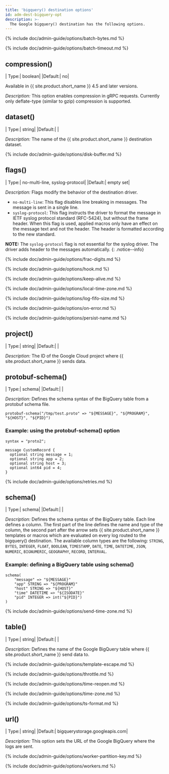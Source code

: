 ```yaml
---
title: 'bigquery() destination options'
id: adm-dest-bigquery-opt
description: >-
  The Google bigquery() destination has the following options.
---
```


{% include doc/admin-guide/options/batch-bytes.md %}

{% include doc/admin-guide/options/batch-timeout.md %}

## compression()

|  Type:|     boolean|
|Default:| no|

Available in {{ site.product.short_name }} 4.5 and later versions.

*Description:* This option enables compression in gRPC requests. Currently only deflate-type (similar to gzip) compression is supported.

## dataset()

|  Type:|     string|
|Default:| |

*Description:* The name of the {{ site.product.short_name }} destination dataset.

{% include doc/admin-guide/options/disk-buffer.md %}

## flags()

|  Type:|     no-multi-line, syslog-protocol|
|Default:| empty set|

*Description:* Flags modify the behavior of the destination driver.

* `no-multi-line`: This flag disables line breaking in messages. The message is sent in a single line.
* `syslog-protocol`: This flag instructs the driver to format the message in IETF syslog protocol standard (RFC-5424), but without the frame header. When this flag is used, applied macros only have an effect on the message text and not the header. The header is formatted according to the new standard.

**NOTE:** The `syslog-protocol` flag is not essential for the syslog driver. The driver adds header to the messages automatically.
{: .notice--info}

{% include doc/admin-guide/options/frac-digits.md %}

{% include doc/admin-guide/options/hook.md %}

{% include doc/admin-guide/options/keep-alive.md %}

{% include doc/admin-guide/options/local-time-zone.md %}

{% include doc/admin-guide/options/log-fifo-size.md %}

{% include doc/admin-guide/options/on-error.md %}

{% include doc/admin-guide/options/persist-name.md %}

## project()

|  Type:|     string|
|Default:| |

*Description:* The ID of the Google Cloud project where {{ site.product.short_name }} sends data.

## protobuf-schema()

|  Type:|     schema|
|Default:| |

*Description:* Defines the schema syntax of the BigQuery table from a protobuf schema file.

```config
protobuf-schema("/tmp/test.proto" => "${MESSAGE}", "${PROGRAM}", "${HOST}", "${PID}")
```
### Example: using the protobuf-schema() option

```config
syntax = "proto2";
​
message CustomRecord {
  optional string message = 1;
  optional string app = 2;
  optional string host = 3;
  optional int64 pid = 4;
}
```

{% include doc/admin-guide/options/retries.md %}

## schema()

|  Type:|     schema|
|Default:| |

*Description:* Defines the schema syntax of the BigQuery table. Each line defines a column. The first part of the line defines the name and type of the column, the second part after the arrow sets {{ site.product.short_name }} templates or macros which are evaluated on every log routed to the bigquery() destination. The available column types are the following: `STRING`, `BYTES`, `INTEGER`, `FLOAT`, `BOOLEAN`, `TIMESTAMP`, `DATE`, `TIME`, `DATETIME`, `JSON`, `NUMERIC`, `BIGNUMERIC`, `GEOGRAPHY`, `RECORD`, `INTERVAL`.

### Example: defining a BigQuery table using schema()

```config
schema(
    "message" => "${MESSAGE}"
    "app" STRING => "${PROGRAM}"
    "host" STRING => "${HOST}"
    "time" DATETIME => "${ISODATE}"
    "pid" INTEGER => int("${PID}")
)
```
{% include doc/admin-guide/options/send-time-zone.md %}

## table()

|  Type:|     string|
|Default:| |

*Description:* Defines the name of the Google BigQuery table where {{ site.product.short_name }} send data to.

{% include doc/admin-guide/options/template-escape.md %}

{% include doc/admin-guide/options/throttle.md %}

{% include doc/admin-guide/options/time-reopen.md %}

{% include doc/admin-guide/options/time-zone.md %}

{% include doc/admin-guide/options/ts-format.md %}

## url()

|  Type:|     string|
|Default:| bigquerystorage.googleapis.com|

*Description:* This option sets the URL of the Google BigQuery where the logs are sent.

{% include doc/admin-guide/options/worker-partition-key.md %}

{% include doc/admin-guide/options/workers.md %}
